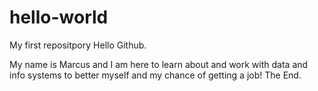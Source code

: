 # hello-world
My first repositpory
Hello Github.

My name is Marcus and I am here to learn about and work with data and info systems to better myself and my chance of getting a job!
The End.
